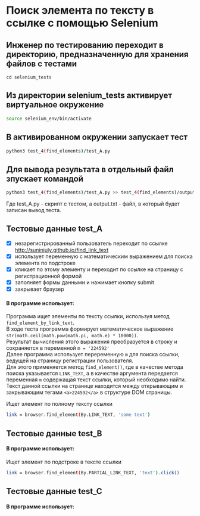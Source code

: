 # Поиск элемента по тексту в ссылке с помощью Selenium

## Инженер по тестированию переходит в директорию, предназначенную для хранения файлов с тестами
```
cd selenium_tests
```
## Из директории selenium_tests активирует виртуальное окружение
```sh
source selenium_env/bin/activate
```
## В активированном окружении запускает тест 
```sh
python3 test_4(find_elements)/test_A.py
```
## Для вывода результата в отдельный файл зпускает командой 
```sh
python3 test_4(find_elements)/test_A.py >> test_4(find_elements)/output.txt
```
Где test_A.py -  скрипт с тестом, а output.txt - файл, в который будет записан вывод теста.

## Тестовые данные test_A
- [x] незарегистрированный пользователь переходит по ссылке http://suninjuly.github.io/find_link_text
- [x] использует переменную с математическим выражением для поиска элемента по подстроке
- [x] кликает по этому элементу и переходит по ссылке на страницу с регистрационной формой
- [x] заполняет формы данными и нажимает  кнопку submit
- [x] закрывает браузер

#### В программе использует: 
Программа ищет элементы по тексту ссылки, используя метод `find_element_by_link_text`. \
В ходе теста программа формирует математическое выражение `str(math.ceil(math.pow(math.pi, math.e) * 10000))`. \
Результат вычисления этого выражения преобразуется в строку и сохраняется в переменной `m = '224592'` \
Далее программа использует переременную `m` для поиска ссылки, ведущей на страницу регистрации пользователя. \
Для этого применяется метод `find_element()`, где в качестве метода поиска указывается `LINK_TEXT`, а в качестве аргумента передается переменная `m` содержащая текст ссылки, который необходимо найти.\
Текст данной ссылки на странице находится между открывающим и закрывающим тегами `<a>224592</a>` в структуре DOM страницы.

Ищет элемент по полному тексту ссылки
```sh
link = browser.find_element(By.LINK_TEXT, 'some text')
```

## Тестовые данные test_B
#### В программе использует: 
Ищет элемент по подстроке в тексте ссылки
```sh
link = browser.find_element(By.PARTIAL_LINK_TEXT, 'text').click()
```

## Тестовые данные test_C
#### В программе использует: 